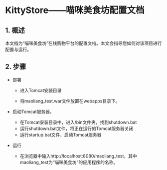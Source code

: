 # KittyStore——喵咪美食坊配置文档

## 1. 概述

本文档为“喵咪美食坊”在线购物平台的配置文档。本文会指导您如何对该项目进行配置与运行。

## 2. 步骤

- 部署

  - 进入Tomcat安装目录

  - 将maoliang_test.war文件放置在webapps目录下。 

- 启动Tomcat服务器。
  - 在Tomcat安装目录中，进入/bin文件夹，找到shutdown.bat
  - 运行shutdown.bat文件，将正在运行的Tomcat服务器关闭
  - 运行startup.bat文件，启动Tomcat服务器
  
- 运行
  - 在浏览器中输入http://localhost:8080/maoliang_test，其中maoliang_test为“喵咪美食坊”的应用程序的名称。